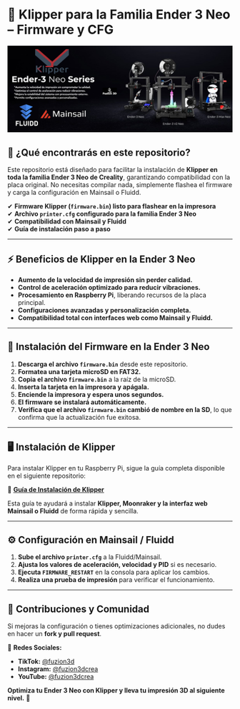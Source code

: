 # 🚀 Klipper para la Familia Ender 3 Neo – Firmware y CFG  

<p align="center">
  <img src="neo.png" alt="Ender 3 Neo con Klipper" width="1000"/>
</p>

## 📌 ¿Qué encontrarás en este repositorio?  
Este repositorio está diseñado para facilitar la instalación de **Klipper en toda la familia Ender 3 Neo de Creality**, garantizando compatibilidad con la placa original. No necesitas compilar nada, simplemente flashea el firmware y carga la configuración en Mainsail o Fluidd.  

✔ **Firmware Klipper (`firmware.bin`) listo para flashear en la impresora**  
✔ **Archivo `printer.cfg` configurado para la familia Ender 3 Neo**  
✔ **Compatibilidad con Mainsail y Fluidd**  
✔ **Guía de instalación paso a paso**  

---

## ⚡ Beneficios de Klipper en la Ender 3 Neo  
- **Aumento de la velocidad de impresión sin perder calidad.**  
- **Control de aceleración optimizado para reducir vibraciones.**  
- **Procesamiento en Raspberry Pi**, liberando recursos de la placa principal.  
- **Configuraciones avanzadas y personalización completa.**  
- **Compatibilidad total con interfaces web como Mainsail y Fluidd.**  

---

## 🔧 Instalación del Firmware en la Ender 3 Neo  
1. **Descarga el archivo `firmware.bin`** desde este repositorio.  
2. **Formatea una tarjeta microSD en FAT32.**  
3. **Copia el archivo `firmware.bin`** a la raíz de la microSD.  
4. **Inserta la tarjeta en la impresora y apágala.**  
5. **Enciende la impresora y espera unos segundos.**  
6. **El firmware se instalará automáticamente.**  
7. **Verifica que el archivo `firmware.bin` cambió de nombre en la SD**, lo que confirma que la actualización fue exitosa.  

---

## 🖥 Instalación de Klipper  
Para instalar Klipper en tu Raspberry Pi, sigue la guía completa disponible en el siguiente repositorio:  

🔗 **[Guía de Instalación de Klipper](https://github.com/dw-0/kiauh)**  

Esta guía te ayudará a instalar **Klipper, Moonraker y la interfaz web Mainsail o Fluidd** de forma rápida y sencilla.  

---

## ⚙️ Configuración en Mainsail / Fluidd  
1. **Sube el archivo `printer.cfg`** a la Fluidd/Mainsail.  
2. **Ajusta los valores de aceleración, velocidad y PID** si es necesario.  
3. **Ejecuta `FIRMWARE_RESTART`** en la consola para aplicar los cambios.  
4. **Realiza una prueba de impresión** para verificar el funcionamiento.  

---

## 🔗 Contribuciones y Comunidad  
Si mejoras la configuración o tienes optimizaciones adicionales, no dudes en hacer un **fork y pull request**.  

📌 **Redes Sociales:**  
- **TikTok:** [@fuzion3d](https://www.tiktok.com/@fuzion3d)  
- **Instagram:** [@fuzion3dcrea](https://www.instagram.com/fuzion3dcrea)  
- **YouTube:** [@fuzion3dcrea](https://youtube.com/@fuzion3dcrea)  

**Optimiza tu Ender 3 Neo con Klipper y lleva tu impresión 3D al siguiente nivel.** 🚀  


